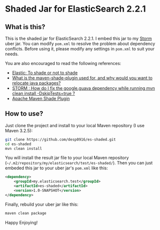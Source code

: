 # Shaded Jar for ElasticSearch 2.2.1

## What is this?

This is the shaded jar for ElasticSearch 2.2.1. I embed this jar to my [Storm](http://storm.apache.org/) uber jar. You can modify `pom.xml` to resolve the problem about dependency conflicts. Before using it, please modify any settings in `pom.xml` to suit your needs.

You are also encouraged to read the following references:

  * [Elastic: To shade or not to shade](https://www.elastic.co/blog/to-shade-or-not-to-shade)
  * [What is the maven-shade-plugin used for, and why would you want to relocate java packages?](http://stackoverflow.com/questions/13620281/what-is-the-maven-shade-plugin-used-for-and-why-would-you-want-to-relocate-java)
  * [STORM : How do I fix the google.guava dependency while running mvn clean install -DskipTests=true ?](https://community.hortonworks.com/questions/14998/storm-how-do-i-fix-the-googleguava-dependency-whil.html)
  * [Apache Maven Shade Plugin](https://maven.apache.org/plugins/maven-shade-plugin/shade-mojo.html)
  
## How to use?

Just clone the project and install to your local Maven repository (I use Maven 3.2.5): 

```bash
git clone https://github.com/desp0916/es-shaded.git
cd es-shaded
mvn clean install
```
You will install the result jar file to your local Maven repository (`~/.m2/repository/my/elasticsearch/test/es-shaded/`). Then you can just embeded this jar to your uber jar's `pom.xml` like this:

```xml
<dependency>
	<groupId>my.elasticsearch.test</groupId>
	<artifactId>es-shaded</artifactId>
	<version>1.0-SNAPSHOT</version>
</dependency>
```

Finally, rebuild your uber jar like this:

```bash
maven clean package
```
Happy Enjoying!